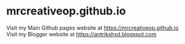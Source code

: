 # mrcreativeop.github.io
Visit my Main Github pages website at https://mrcreativeop.github.io
<br>
Visit my Blogger website at https://antrikshxd.blogspot.com
